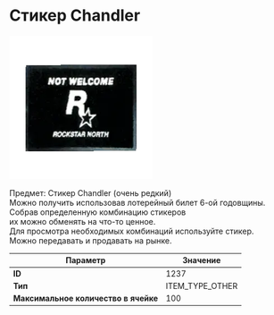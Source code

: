 # Стикер Chandler

![Item Image](../img/1237.webp?raw=true)

Предмет: Стикер Chandler (очень редкий)<br>Можно получить использовав лотерейный билет 6-ой годовщины.<br>Собрав определенную комбинацию стикеров<br>их можно обменять на что-то ценное.<br>Для просмотра необходимых комбинаций используйте стикер.<br>Можно передавать и продавать на рынке.


| Параметр | Значение |
|----------|----------|
| **ID** | 1237 |
| **Тип** | ITEM_TYPE_OTHER |
| **Максимальное количество в ячейке** | 100 |

